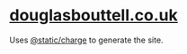 # [douglasbouttell.co.uk](douglasbouttell.co.uk)

Uses [@static/charge](https://charge.js.org) to generate the site.
